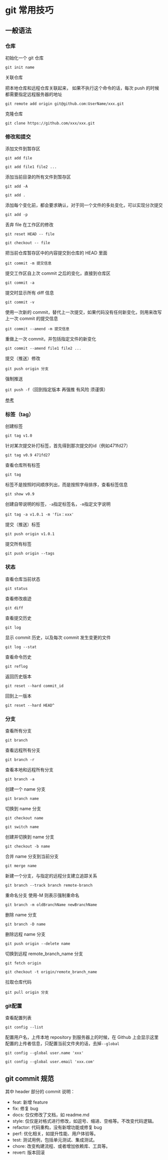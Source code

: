 # git 常用技巧

## 一般语法

### 仓库

初始化一个 git 仓库

`git init name`

关联仓库

把本地仓库和远程仓库关联起来， 如果不执行这个命令的话，每次 push 的时候都需要指定远程服务器的地址

`git remote add origin git@github.com:UserName/xxx.git`

克隆仓库

`git clone https://github.com/xxx/xxx.git`

### 修改和提交

添加文件到暂存区

`git add file`

`git add file1 file2 ...`

添加当前目录的所有文件到暂存区

`git add -A`

`git add .`

添加每个变化前，都会要求确认，对于同一个文件的多处变化，可以实现分次提交

`git add -p`

丢弃 file 在工作区的修改

`git reset HEAD -- file`

`git checkout -- file`

把当前仓库暂存区中的内容提交到仓库的 HEAD 里面

`git commit -m 提交信息`

提交工作区自上次 commit 之后的变化，直接到仓库区

`git commit -a`

提交时显示所有 diff 信息

`git commit -v`

使用一次新的 commit，替代上一次提交，如果代码没有任何新变化，则用来改写上一次 commit 的提交信息

`git commit --amend -m 提交信息`

重做上一次 commit，并包括指定文件的新变化

`git commit --amend file1 file2 ...`

提交（推送）修改

`git push origin 分支`

强制推送

`git push -f`（回到指定版本 再强推 有风险 须谨慎）

[参考](https://blog.csdn.net/QH_JAVA/article/details/77979622)

### 标签（tag）

创建标签

`git tag v1.0`

针对某次提交补打标签，首先得到那次提交的id（例如471fd27）

`git tag v0.9 471fd27`

查看仓库所有标签

`git tag`

标签不是按照时间顺序列出，而是按照字母排序，查看标签信息

`git show v0.9`

创建自带说明的标签，`-a`指定标签名，`-m`指定文字说明

`git tag -a v1.0.1 -m 'fix：xxx'`

提交（推送）标签

`git push origin v1.0.1`

提交所有标签

`git push origin --tags`

### 状态

查看仓库当前状态

`git status`

查看修改痕迹

`git diff`

查看提交历史

`git log`

显示 commit 历史，以及每次 commit 发生变更的文件

`git log --stat`

查看命令历史

`git reflog`

返回历史版本

`git reset --hard commit_id`

回到上一版本

`git reset --hard HEAD^`

### 分支

查看所有分支

`git branch`

查看远程所有分支

`git branch -r`

查看本地和远程所有分支

`git branch -a`

创建一个 name 分支

`git branch name`

切换到 name 分支

`git checkout name`

`git switch name`

创建并切换到 name 分支

`git checkout -b name`

合并 name 分支到当前分支

`git merge name`

新建一个分支，与指定的远程分支建立追踪关系

`git branch --track branch remote-branch`

重命名分支 使用-M 则表示强制重命名

`git branch -m oldBranchName newBranchName`

删除 name 分支

`git branch -D name`

删除远程 name 分支

`git push origin --delete name`

切换到远程 remote_branch_name 分支

`git fetch origin`

`git checkout -t origin/remote_branch_name`

拉取仓库代码

`git pull origin 分支`

### git配置

查看配置列表

`git config --list`

配置用户名，上传本地 repository 到服务器上的时候，在 Github 上会显示这里配置的上传者信息，只配置当前文件夹的话，去掉`--global`

`git config --global user.name 'xxx'`

`git config --global user.email 'xxx.com'`

## git commit 规范

其中 header 部分的 commit 说明：

- feat: 新增 feature
- fix: 修复 bug
- docs: 仅仅修改了文档，如 readme.md
- style: 仅仅是对格式进行修改，如逗号、缩进、空格等。不改变代码逻辑。
- refactor: 代码重构，没有新增功能或修复 bug
- perf: 优化相关，如提升性能、用户体验等。
- test: 测试用例，包括单元测试、集成测试。
- chore: 改变构建流程、或者增加依赖库、工具等。
- revert: 版本回滚

